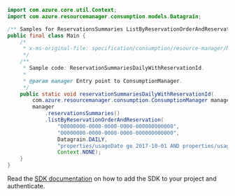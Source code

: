 ```java
import com.azure.core.util.Context;
import com.azure.resourcemanager.consumption.models.Datagrain;

/** Samples for ReservationsSummaries ListByReservationOrderAndReservation. */
public final class Main {
    /*
     * x-ms-original-file: specification/consumption/resource-manager/Microsoft.Consumption/stable/2021-10-01/examples/ReservationSummariesDailyWithReservationId.json
     */
    /**
     * Sample code: ReservationSummariesDailyWithReservationId.
     *
     * @param manager Entry point to ConsumptionManager.
     */
    public static void reservationSummariesDailyWithReservationId(
        com.azure.resourcemanager.consumption.ConsumptionManager manager) {
        manager
            .reservationsSummaries()
            .listByReservationOrderAndReservation(
                "00000000-0000-0000-0000-000000000000",
                "00000000-0000-0000-0000-000000000000",
                Datagrain.DAILY,
                "properties/usageDate ge 2017-10-01 AND properties/usageDate le 2017-11-20",
                Context.NONE);
    }
}
```

Read the [SDK documentation](https://github.com/Azure/azure-sdk-for-java/blob/azure-resourcemanager-consumption_1.0.0-beta.3/sdk/consumption/azure-resourcemanager-consumption/README.md) on how to add the SDK to your project and authenticate.
